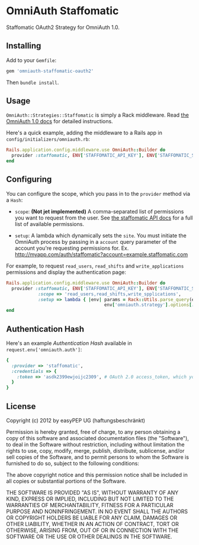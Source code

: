 # OmniAuth Staffomatic

Staffomatic OAuth2 Strategy for OmniAuth 1.0.

## Installing

Add to your `Gemfile`:

```ruby
gem 'omniauth-staffomatic-oauth2'
```

Then `bundle install`.

## Usage

`OmniAuth::Strategies::Staffomatic` is simply a Rack middleware. Read [the OmniAuth 1.0 docs](https://github.com/intridea/omniauth) for detailed instructions.

Here's a quick example, adding the middleware to a Rails app in `config/initializers/omniauth.rb`:

```ruby
Rails.application.config.middleware.use OmniAuth::Builder do
  provider :staffomatic, ENV['STAFFOMATIC_API_KEY'], ENV['STAFFOMATIC_SHARED_SECRET']
end
```

## Configuring

You can configure the scope, which you pass in to the `provider` method via a `Hash`:

* `scope`: **(Not jet implemented)** A comma-separated list of permissions you want to request from the user. See [the staffomatic API docs](http://docs.staffomatic.com/api/tutorials/oauth) for a full list of available permissions.

* `setup`: A lambda which dynamically sets the `site`. You must initiate the OmniAuth process by passing in a `account` query parameter of the account you're requesting permissions for. Ex. http://myapp.com/auth/staffomatic?account=example.staffomatic.com

For example, to request `read_users`, `read_shifts` and `write_applications` permissions and display the authentication page:

```ruby
Rails.application.config.middleware.use OmniAuth::Builder do
  provider :staffomatic, ENV['STAFFOMATIC_API_KEY'], ENV['STAFFOMATIC_SHARED_SECRET'],
            :scope => 'read_users,read_shifts,write_spplications',
            :setup => lambda { |env| params = Rack::Utils.parse_query(env['QUERY_STRING'])
                                     env['omniauth.strategy'].options[:client_options][:site] = ENV['STAFFOMATIC_ACCOUNT_URL'] }
end
```

## Authentication Hash

Here's an example *Authentication Hash* available in `request.env['omniauth.auth']`:

```ruby
{
  :provider => 'staffomatic',
  :credentials => {
    :token => 'asdk2399ewjoijc2309', # OAuth 2.0 access_token, which you store and use to authenticate API requests
  }
}
```

## License

Copyright (c) 2012 by easyPEP UG (haftungsbeschränkt)

Permission is hereby granted, free of charge, to any person obtaining a copy of this software and associated documentation files (the "Software"), to deal in the Software without restriction, including without limitation the rights to use, copy, modify, merge, publish, distribute, sublicense, and/or sell copies of the Software, and to permit persons to whom the Software is furnished to do so, subject to the following conditions:

The above copyright notice and this permission notice shall be included in all copies or substantial portions of the Software.

THE SOFTWARE IS PROVIDED "AS IS", WITHOUT WARRANTY OF ANY KIND, EXPRESS OR IMPLIED, INCLUDING BUT NOT LIMITED TO THE WARRANTIES OF MERCHANTABILITY, FITNESS FOR A PARTICULAR PURPOSE AND NONINFRINGEMENT. IN NO EVENT SHALL THE AUTHORS OR COPYRIGHT HOLDERS BE LIABLE FOR ANY CLAIM, DAMAGES OR OTHER LIABILITY, WHETHER IN AN ACTION OF CONTRACT, TORT OR OTHERWISE, ARISING FROM, OUT OF OR IN CONNECTION WITH THE SOFTWARE OR THE USE OR OTHER DEALINGS IN THE SOFTWARE.
